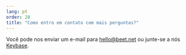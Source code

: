 ```yaml
---
lang: pt
order: 28
title: "Como entro em contato com mais perguntas?"
---
```


Você pode nos enviar um e-mail para [hello@beet.net](mailto:hello@beet.net) ou junte-se a nós [Keybase](https://keybase.io/team/beet_network.public).
